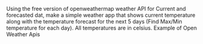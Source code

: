 Using the free version of openweathermap weather API for Current and forecasted dat, make a simple weather app that shows current temperature along with the temperature forecast for the next 5 days (Find Max/Min temperature for each day). All temperatures are in celsius. 
Example of Open Weather Apis 

